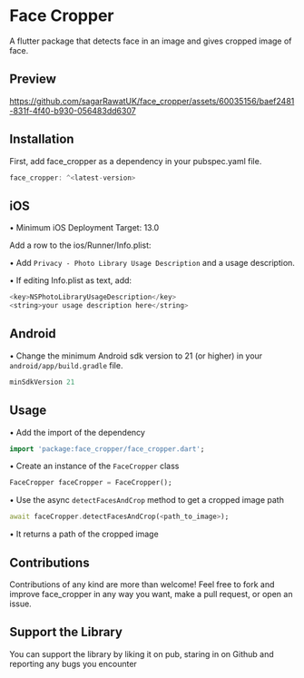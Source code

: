 
# Face Cropper

A flutter package that detects face in an image and gives cropped image of face.

## Preview

<https://github.com/sagarRawatUK/face_cropper/assets/60035156/baef2481-831f-4f40-b930-056483dd6307>

## Installation

First, add face_cropper as a dependency in your pubspec.yaml file.

```dart
face_cropper: ^<latest-version>
```

## iOS

• Minimum iOS Deployment Target: 13.0

Add a row to the ios/Runner/Info.plist:

• Add ```Privacy - Photo Library Usage Description``` and a usage description.

• If editing Info.plist as text, add:

```dart
<key>NSPhotoLibraryUsageDescription</key>
<string>your usage description here</string>
```

## Android

• Change the minimum Android sdk version to 21 (or higher) in your ```android/app/build.gradle``` file.

```dart
minSdkVersion 21
```

## Usage

• Add the import of the dependency

```dart
import 'package:face_cropper/face_cropper.dart';
```

• Create an instance of the ```FaceCropper``` class

```dart
FaceCropper faceCropper = FaceCropper();
```

• Use the async ```detectFacesAndCrop``` method to get a cropped image path

```dart
await faceCropper.detectFacesAndCrop(<path_to_image>);
```

• It returns a path of the cropped image

## Contributions

Contributions of any kind are more than welcome! Feel free to fork and improve face_cropper in any way you want, make a pull request, or open an issue.

## Support the Library

You can support the library by liking it on pub, staring in on Github and reporting any bugs you encounter
